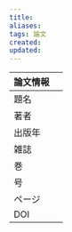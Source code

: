 ```yaml
---
title: 
aliases: 
tags: 論文
created: 
updated: 
---
```


| 論文情報 |     |
| ---- | --- |
| 題名   |     |
| 著者   |     |
| 出版年  |     |
| 雑誌   |     |
| 巻    |     |
| 号    |     |
| ページ  |     |
| DOI  |     |
